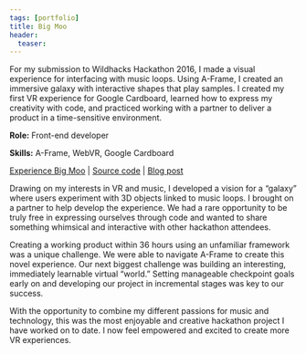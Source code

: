 ```yaml
---
tags: [portfolio]
title: Big Moo
header:
  teaser:
---
```

For my submission to Wildhacks Hackathon 2016, I made a visual experience for interfacing with music loops. Using A-Frame, I created an immersive galaxy with interactive shapes that play samples. I created my first VR experience for Google Cardboard, learned how to express my creativity with code, and practiced working with a partner to deliver a product in a time-sensitive environment.

**Role:** Front-end developer

**Skills:** A-Frame, WebVR, Google Cardboard

<a href="https://gmnicke2.github.io/big-moo-big-ideas/" target="_blank">Experience Big Moo</a> | <a href="https://github.com/gmnicke2/big-moo-big-ideas" target="_blank">Source code</a> | <a href="http://blog.ljhan.com/big-moo-big-ideas/" target="_blank">Blog post</a>

Drawing on my interests in VR and music, I developed a vision for a “galaxy” where users experiment with 3D objects linked to music loops. I brought on a partner to help develop the experience. We had a rare opportunity to be truly free in expressing ourselves through code and wanted to share something whimsical and interactive with other hackathon attendees.

Creating a working product within 36 hours using an unfamiliar framework was a unique challenge. We were able to navigate A-Frame to create this novel experience. Our next biggest challenge was building an interesting, immediately learnable virtual “world.” Setting manageable checkpoint goals early on and developing our project in incremental stages was key to our success.

With the opportunity to combine my different passions for music and technology, this was the most enjoyable and creative hackathon project I have worked on to date. I now feel empowered and excited to create more VR experiences.
